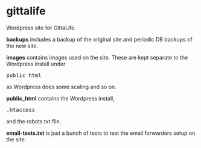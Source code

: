 gittalife
=========

Wordpress site for GittaLife.

**backups** includes a backup of the original site and periodic DB backups of the new site.

**images** contains images used on the site. These are kept separate to the Wordpress install under <pre>public&#95;html</pre> as Wordpress does some scaling and so on. 

**public&#95;html** contains the Wordpress install, <pre>.htaccess</pre> and the <rep>robots.txt</pre> file.

**email-tests.txt** is just a bunch of tests to test the email forwarders setup on the site.
